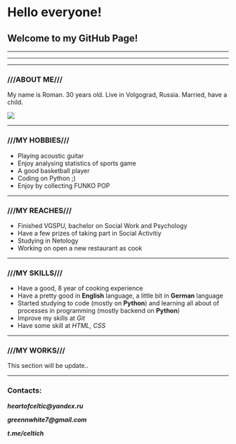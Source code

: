 # __Hello everyone!__

##  Welcome to my GitHub Page!
-----------------------------
-----------------------------
-----------------------------
### ///ABOUT ME///

My name is Roman. 30 years old. Live in Volgograd, Russia. Married, have a child.

![](https://photos.google.com/share/AF1QipMnbNG9QKQHuWRpfvATJ78OXCHHNND4OKuF1YjKnVOvQhB2KC10KuxzcfaQeb3-4w?key=b3I2c2JhR1FyOVpjdEM0ekRxNk1fUnhQZldKY1VR)

----------

### ///MY HOBBIES///

- Playing acoustic guitar
- Enjoy analysing statistics of sports game
- A good basketball player
- Coding on Python ;)
- Enjoy by collecting FUNKO POP
  
---------------------------------

### ///MY REACHES///

- Finished VGSPU, bachelor on Social Work and Psychology
- Have a few prizes of taking part in Social Activitiy
- Studying in Netology
- Working on open a new restaurant as cook

----------------------------------

### ///MY SKILLS///

- Have a good, 8 year of cooking experience
- Have a pretty good in **English** language, a little bit in **German** language
- Started studying to code (mostly on **Python**) and  learning all about of processes in programming (mostly backend on **Python**)
- Improve my skills at _Git_
- Have some skill at _HTML_, _CSS_

---------------

### ///MY WORKS///

This section will be update..

----------------
### Contacts:

*__heartofceltic@yandex.ru__*

*__greennwhite7@gmail.com__*

*__t.me/celtich__*

